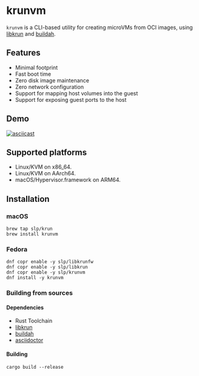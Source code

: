 # krunvm

```krunvm``` is a CLI-based utility for creating microVMs from OCI images, using [libkrun](https://github.com/containers/libkrun) and [buildah](https://github.com/containers/buildah).

## Features

* Minimal footprint
* Fast boot time
* Zero disk image maintenance
* Zero network configuration
* Support for mapping host volumes into the guest
* Support for exposing guest ports to the host

## Demo

[![asciicast](https://asciinema.org/a/CGtTS93VsdzWwUfkY1kqVnaik.svg)](https://asciinema.org/a/CGtTS93VsdzWwUfkY1kqVnaik)

## Supported platforms

- Linux/KVM on x86_64.
- Linux/KVM on AArch64.
- macOS/Hypervisor.framework on ARM64.

## Installation

### macOS

```
brew tap slp/krun
brew install krunvm
```

### Fedora

```
dnf copr enable -y slp/libkrunfw
dnf copr enable -y slp/libkrun
dnf copr enable -y slp/krunvm
dnf install -y krunvm
```

### Building from sources

#### Dependencies

* Rust Toolchain
* [libkrun](https://github.com/containers/libkrun)
* [buildah](https://github.com/containers/buildah)
* [asciidoctor](https://github.com/asciidoctor/asciidoctor)

#### Building

```
cargo build --release
```
